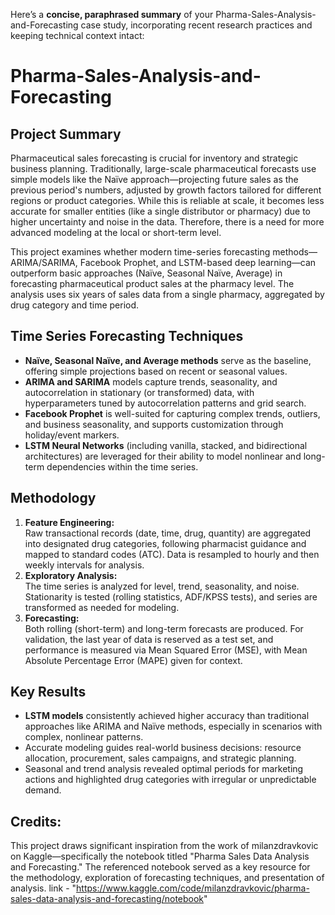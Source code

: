 Here’s a **concise, paraphrased summary** of your Pharma-Sales-Analysis-and-Forecasting case study, incorporating recent research practices and keeping technical context intact:

# Pharma-Sales-Analysis-and-Forecasting

## Project Summary

Pharmaceutical sales forecasting is crucial for inventory and strategic business planning. Traditionally, large-scale pharmaceutical forecasts use simple models like the Naïve approach—projecting future sales as the previous period's numbers, adjusted by growth factors tailored for different regions or product categories. While this is reliable at scale, it becomes less accurate for smaller entities (like a single distributor or pharmacy) due to higher uncertainty and noise in the data. Therefore, there is a need for more advanced modeling at the local or short-term level.

This project examines whether modern time-series forecasting methods—ARIMA/SARIMA, Facebook Prophet, and LSTM-based deep learning—can outperform basic approaches (Naïve, Seasonal Naïve, Average) in forecasting pharmaceutical product sales at the pharmacy level. The analysis uses six years of sales data from a single pharmacy, aggregated by drug category and time period.

## Time Series Forecasting Techniques

- **Naïve, Seasonal Naïve, and Average methods** serve as the baseline, offering simple projections based on recent or seasonal values.
- **ARIMA and SARIMA** models capture trends, seasonality, and autocorrelation in stationary (or transformed) data, with hyperparameters tuned by autocorrelation patterns and grid search.
- **Facebook Prophet** is well-suited for capturing complex trends, outliers, and business seasonality, and supports customization through holiday/event markers.
- **LSTM Neural Networks** (including vanilla, stacked, and bidirectional architectures) are leveraged for their ability to model nonlinear and long-term dependencies within the time series.

## Methodology

1. **Feature Engineering:**  
   Raw transactional records (date, time, drug, quantity) are aggregated into designated drug categories, following pharmacist guidance and mapped to standard codes (ATC). Data is resampled to hourly and then weekly intervals for analysis.
2. **Exploratory Analysis:**  
   The time series is analyzed for level, trend, seasonality, and noise. Stationarity is tested (rolling statistics, ADF/KPSS tests), and series are transformed as needed for modeling.
3. **Forecasting:**  
   Both rolling (short-term) and long-term forecasts are produced. For validation, the last year of data is reserved as a test set, and performance is measured via Mean Squared Error (MSE), with Mean Absolute Percentage Error (MAPE) given for context.

## Key Results

- **LSTM models** consistently achieved higher accuracy than traditional approaches like ARIMA and Naïve methods, especially in scenarios with complex, nonlinear patterns.
- Accurate modeling guides real-world business decisions: resource allocation, procurement, sales campaigns, and strategic planning.
- Seasonal and trend analysis revealed optimal periods for marketing actions and highlighted drug categories with irregular or unpredictable demand.

## Credits: 
This project draws significant inspiration from the work of milanzdravkovic on Kaggle—specifically the notebook titled "Pharma Sales Data Analysis and Forecasting." The referenced notebook served as a key resource for the methodology, exploration of forecasting techniques, and presentation of analysis. 
link - "https://www.kaggle.com/code/milanzdravkovic/pharma-sales-data-analysis-and-forecasting/notebook"
